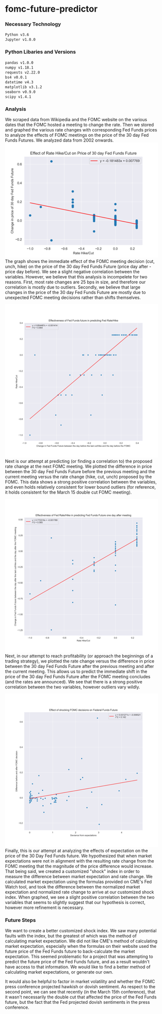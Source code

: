 # fomc-future-predictor
### Necessary Technology
    Python v3.6
    Jupyter v1.0.0
### Python Libaries and Versions
    pandas v1.0.0
    numpy v1.18.1
    requests v2.22.0
    bs4 v0.0.1
    datetime v4.3
    matplotlib v3.1.2
    seaborn v0.9.0
    scipy v1.4.1


### Analysis

We scraped data from Wikipedia and the FOMC website on the various dates that the FOMC hosted a meeting to change the rate. Then we stored and graphed the various rate changes with corresponding Fed Funds prices to analyze the effects of FOMC meetings on the price of the 30 day Fed Funds Futures. We analyzed data from 2002 onwards. 
![Graph 1](/src/figures/rate_change_on_FFF.png)
The graph shows the immediate effect of the FOMC meeting decision (cut, unch, hike) on the price of the 30 day Fed Funds Future (price day after - price day before). We see a slight negative correlation between the variables. However, we believe that this analysis is incompelete for two reasons. First, most rate changes are 25 bps in size, and therefore our correlation is mostly due to outliers. Secondly, we believe that large changes in the price of the 30 day Fed Funds Future are mostly due to unexpected FOMC meeting decisions rather than shifts themselves. 

![Graph 2](/src/figures/FFF_on_rate_change.png)
Next is our attempt at predicting (or finding a correlation to) the proposed rate change at the next FOMC meeting. We plotted the difference in price between the 30 day Fed Funds Future before the previous meeting and the current meeting versus the rate change (hike, cut, unch) proposed by the FOMC. This data shows a strong positive correlation between the variables, and even holds relatively consistent for lower bound outliers (for reference, it holds consistent for the March 15 double cut FOMC meeting). 

![Graph 3](/src/figures/rate_change_on_FFF_2.png)
Next, in our attempt to reach profitability (or approach the beginnings of a trading strategy), we plotted the rate change versus the difference in price between the 30 day Fed Funds Future after the previous meeting and after the current meeting. This allows us to predict the immediate shift in the price of the 30 day Fed Funds Future after the FOMC meeting concludes (and the rates are announced). We see that there is a strong positive correlation between the two variables, however outliers vary wildly. 

![Graph 3](/src/figures/expectations_on_FFF.png)
Finally, this is our attempt at analyzing the effects of expectation on the price of the 30 Day Fed Funds future. We hypothesized that when market expectations were not in alignment with the resulting rate change from the FOMC meeting that the magnitude of the price difference would increase. That being said, we created a customized "shock" index in order to measure the difference between market expectation and rate change. We calculated market expectation using the formulas provided on CME's Fed Watch tool, and took the difference between the normalized market expectation and normalized rate change to arrive at our customized shock index. When graphed, we see a slight positive correlation between the two variables that seems to slightly suggest that our hypothesis is correct, however more refinement is necessary. 

### Future Steps
We want to create a better customized shock index. We saw many potential faults with the index, but the greatest of which was the method of calculating market expectation. We did not like CME's method of calculating market expectation, especially when the formulas on their website used the future price of the Fed Funds future to back-calculate the market expectation. This seemed problematic for a project that was attempting to predict the future price of the Fed Funds future, and as a result wouldn't have access to that information. We would like to find a better method of calculating market expectations, or generate our own. 

It would also be helpful to factor in market volatility and whether the FOMC press conference projected hawkish or dovish sentiment. As respect to the second point, we can see that recently (in the March 15th conference), that it wasn't necessarily the double cut that affected the price of the Fed Funds future, but the fact that the Fed projected dovish sentiments in the press conference. 
